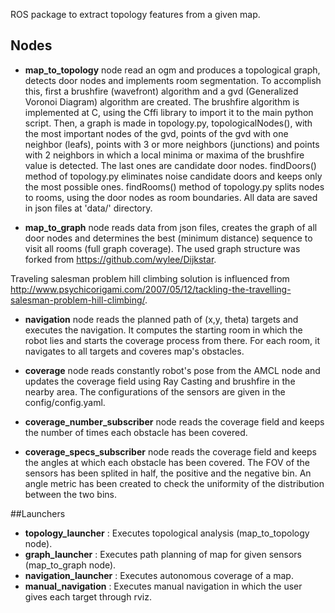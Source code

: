 ROS package to extract topology features from a given map.

## Nodes
* **map_to_topology** node read an ogm and produces a topological graph, detects door nodes and implements room segmentation.
To accomplish this, first a brushfire (wavefront) algorithm and a gvd (Generalized Voronoi Diagram) algorithm are created.
The brushfire algorithm is implemented at C, using the Cffi library to import it to the main python script.
Then, a graph is made in topology.py, topologicalNodes(), with the most important nodes of the gvd, points of the gvd with one neighbor (leafs), points with 3 or more neighbors (junctions) and points with 2 neighbors in which a local minima or maxima of the brushfire value is detected. The last ones are candidate door nodes.
findDoors() method of topology.py eliminates noise candidate doors and keeps only the most possible ones.
findRooms() method of topology.py splits nodes to rooms, using the door nodes as room boundaries.
All data are saved in json files at 'data/' directory.

* **map_to_graph** node reads data from json files, creates the graph of all door nodes and determines the best (minimum distance) sequence to visit all rooms (full graph coverage).
The used graph structure was forked from https://github.com/wylee/Dijkstar.

Traveling salesman problem hill climbing solution is influenced from http://www.psychicorigami.com/2007/05/12/tackling-the-travelling-salesman-problem-hill-climbing/.

* **navigation** node reads the planned path of (x,y, theta) targets and executes the navigation. It computes the starting room in which the robot lies and starts the coverage process from there. For each room, it navigates to all targets and coveres map's obstacles.

* **coverage** node reads constantly robot's pose from the AMCL node and updates the coverage field using Ray Casting and brushfire in the nearby area. The configurations of the sensors are given in the config/config.yaml.

* **coverage_number_subscriber** node reads the coverage field and keeps the number of times each obstacle has been covered.

* **coverage_specs_subscriber** node reads the coverage field and keeps the angles at which each obstacle has been covered. The FOV of the sensors has been splited in half, the positive and the negative bin. An angle metric has been created to check the uniformity of the distribution between the two bins.

##Launchers

* **topology_launcher** : Executes topological analysis (map_to_topology node).
* **graph_launcher** : Executes path planning of map for given sensors (map_to_graph node).
* **navigation_launcher** : Executes autonomous coverage of a map.
* **manual_navigation** : Executes manual navigation in which the user gives each target through rviz.
